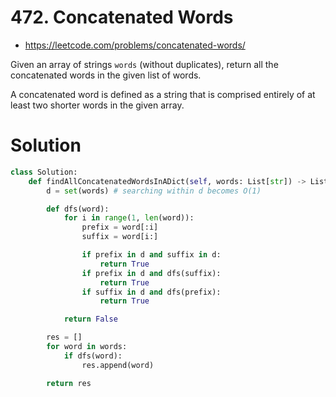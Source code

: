 # 472. Concatenated Words

-   https://leetcode.com/problems/concatenated-words/

Given an array of strings `words` (without duplicates), return all the concatenated words in the given list of words.

A concatenated word is defined as a string that is comprised entirely of at least two shorter words in the given array.

# Solution

```python
class Solution:
    def findAllConcatenatedWordsInADict(self, words: List[str]) -> List[str]:
        d = set(words) # searching within d becomes O(1)

        def dfs(word):
            for i in range(1, len(word)):
                prefix = word[:i]
                suffix = word[i:]

                if prefix in d and suffix in d:
                    return True
                if prefix in d and dfs(suffix):
                    return True
                if suffix in d and dfs(prefix):
                    return True

            return False

        res = []
        for word in words:
            if dfs(word):
                res.append(word)

        return res
```
